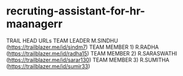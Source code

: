 # recruting-assistant-for-hr-maanagerr
TRAIL HEAD URLs
TEAM LEADER M.SINDHU (https://trailblazer.me/id/sindm7)
TEAM MEMBER 1) R.RADHA (https://trailblazer.me/id/radha15)
TEAM MEMBER 2) R.SARASWATHI (https://trailblazer.me/id/sarar130)
TEAM MEMBER 3) R.SUMITHA (https://trailblazer.me/id/sumir33)
